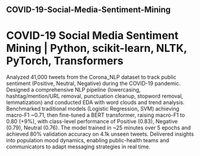 ## COVID-19-Social-Media-Sentiment-Mining
# COVID-19 Social Media Sentiment Mining | Python, scikit-learn, NLTK, PyTorch, Transformers
Analyzed 41,000 tweets from the Corona_NLP dataset to track public sentiment (Positive, Neutral, Negative) during the COVID-19 pandemic. Designed a comprehensive NLP pipeline (lowercasing, hashtag/mention/URL removal, punctuation cleanup, stopword removal, lemmatization) and conducted EDA with word clouds and trend analysis.
Benchmarked traditional models (Logistic Regression, SVM) achieving macro-F1 ~0.71, then fine-tuned a BERT transformer, raising macro-F1 to 0.80 (+9%), with class-level performance of Positive (0.83), Negative (0.79), Neutral (0.76).
The model trained in ~25 minutes over 5 epochs and achieved 80% validation accuracy on 4.1k unseen tweets. Delivered insights into population mood dynamics, enabling public-health teams and communicators to adapt messaging strategies in real time.
